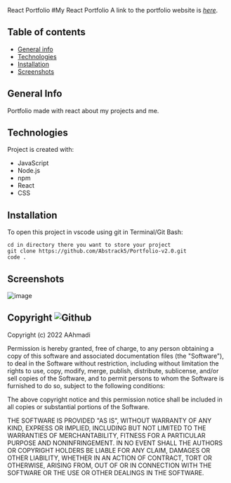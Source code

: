 React Portfolio
#My React Portfolio
 A link to the portfolio website is [_here_](https://abstrack5.github.io/Portfolio-v2.0/).

## Table of contents
* [General info](#general-info)
* [Technologies](#technologies)
* [Installation](#installation)
* [Screenshots](#screenshots)

## General Info
Portfolio made with react about my projects and me.

## Technologies
Project is created with:
- JavaScript
- Node.js
- npm
- React
- CSS

## Installation
To open this project in vscode using git in Terminal/Git Bash:

```
cd in directory there you want to store your project
git clone https://github.com/Abstrack5/Portfolio-v2.0.git
code .
```

## Screenshots
![image](https://user-images.githubusercontent.com/100798134/185276612-07607700-60d6-461f-ae1f-e1e6a20a32d7.png)


## Copyright ![Github](https://img.shields.io/github/license/abstrack5/Portfolio-v2.0)
Copyright (c) 2022 AAhmadi

Permission is hereby granted, free of charge, to any person obtaining a copy
of this software and associated documentation files (the "Software"), to deal
in the Software without restriction, including without limitation the rights
to use, copy, modify, merge, publish, distribute, sublicense, and/or sell
copies of the Software, and to permit persons to whom the Software is
furnished to do so, subject to the following conditions:

The above copyright notice and this permission notice shall be included in all
copies or substantial portions of the Software.

THE SOFTWARE IS PROVIDED "AS IS", WITHOUT WARRANTY OF ANY KIND, EXPRESS OR
IMPLIED, INCLUDING BUT NOT LIMITED TO THE WARRANTIES OF MERCHANTABILITY,
FITNESS FOR A PARTICULAR PURPOSE AND NONINFRINGEMENT. IN NO EVENT SHALL THE
AUTHORS OR COPYRIGHT HOLDERS BE LIABLE FOR ANY CLAIM, DAMAGES OR OTHER
LIABILITY, WHETHER IN AN ACTION OF CONTRACT, TORT OR OTHERWISE, ARISING FROM,
OUT OF OR IN CONNECTION WITH THE SOFTWARE OR THE USE OR OTHER DEALINGS IN THE
SOFTWARE.


